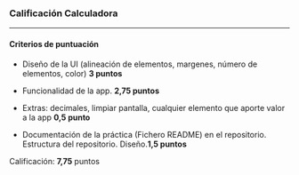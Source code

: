 ### Calificación Calculadora
---

#### Criterios de puntuación
* Diseño de la UI (alineación de elementos, margenes, número de elementos, color) **3 puntos**

* Funcionalidad de la app. **2,75 puntos**

* Extras: decimales, limpiar pantalla, cualquier elemento que aporte valor a la app **0,5 punto**

* Documentación de la práctica (Fichero README) en el repositorio. Estructura del repositorio. Diseño.**1,5 puntos**


Calificación: **7,75** puntos
